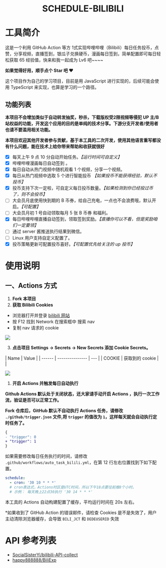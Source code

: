 <div align="center">
<h1 align="center">
SCHEDULE-BILIBILI
</h1>
</div>

# 工具简介

这是一个利用 GitHub Action 等方 1式实现哔哩哔哩（Bilibili）每日任务投币，点赞，分享视频，直播签到，银瓜子兑换硬币，漫画每日签到，简单配置即可每日轻松获取 65 经验值，快来和我一起成为 Lv6 吧~~~~

**如果觉得好用，顺手点个 Star 吧 ❤**

这个项目作为自己的学习项目，目前是用 JavaScript 进行实现的，后续可能会使用 TypeScript 来实现，也算是学习的一个路径。

## 功能列表

**本项目不会增加类似于自动转发抽奖，秒杀，下载版权受2限视频等侵犯 UP 主/B 站权益的功能，开发这个应用的目的是单纯的技术分享。下游分支开发者/使用者也请不要滥用相关功能。**

**本项目欢迎其他开发者参与贡献，基于本工具的二次开发，使用其他语言重写都没有什么问题，能在技术上给你带来帮助和收获就很好**

- [x] 每天上午 9 点 10 分自动开始任务。_【运行时间可自定义】_
- [x] 哔哩哔哩漫画每日自动签到 。
- [x] 每日自动从热门视频中随机观看 1 个视频，分享一个视频。
- [x] 每日从热门视频中选取 5 个进行智能投币 _【如果投币不能获得经验，默认不投币】_
- [x] 投币支持下次一定啦，可自定义每日投币数量。_【如果检测到你已经投过币了，则不会投币】_
- [ ] 大会员月底使用快到期的 B 币券，给自己充电，一点也不会浪费哦，默认开启。_【可配置】_
- [ ] 大会员月初 1 号自动领取每月 5 张 B 币券 和福利。
- [x] 每日哔哩哔哩直播自动签到，领取签到奖励。_【直播你可以不看，但是奖励咱们一定要领】_
- [ ] 通过 server 酱推送执行结果到微信。
- [ ] Linux 用户支持自定义配置了。
- [x] 投币策略更新可配置投币喜好。_【可配置优先给关注的 up 投币】_

# 使用说明

## 一、Actions 方式

1. **Fork 本项目**
2. **获取 Bilibili Cookies**

- 浏览器打开并登录 [bilibili 网站](https://www.bilibili.com/)
- 按 F12 找到 Network 在搜索框中 搜索 nav
- 复制 nav 请求的 cookie

![](https://gitee.com/xiaoxiunique/picgo-image/raw/master/atips/20201229162832.png)

3. **点击项目 Settings -> Secrets -> New Secrets 添加 Cookie Secrets。**

| Name   | Value           |
| ------ | --------------- | --- |
| COOKIE | 获取到的 cookie |     |

![](https://gitee.com/xiaoxiunique/picgo-image/raw/master/atips/20201229163048.png)







1. **开启 Actions 并触发每日自动执行**

**Github Actions 默认处于关闭状态，还大家请手动开启 Actions ，执行一次工作流，验证是否可以正常工作。**

**Fork 仓库后，GitHub 默认不自动执行 Actions 任务，请修改 `./github/trigger.json` 文件,将 `trigger` 的值改为 `1`，这样每天就会自动执行定时任务了。**

```patch
{
- "trigger": 0
+ "trigger": 1
}
```

如果需要修改每日任务执行的时间，请修改 `.github/workflows/auto_task_bilili.yml`，在第 12 行左右位置找到下如下配置。

```yml
schedule:
  - cron: '30 10 * * *'
  # cron表达式，Actions时区是UTC时间，所以下午18点要往前推8个小时。
  # 示例： 每天晚上22点30执行 '30 14 * * *'
```

本工具的 Actions 自动构建配置了缓存，平均运行时间在 20s 左右。

\*如果收到了 GitHub Action 的错误邮件，请检查 Cookies 是不是失效了，用户主动清除浏览器缓存，会导致 `BILI_JCT` 和 `DEDEUSERID` 失效

# API 参考列表

- [SocialSisterYi/bilibili-API-collect](https://github.com/SocialSisterYi/bilibili-API-collect)
- [happy888888/BiliExp](https://github.com/happy888888/BiliExp)
